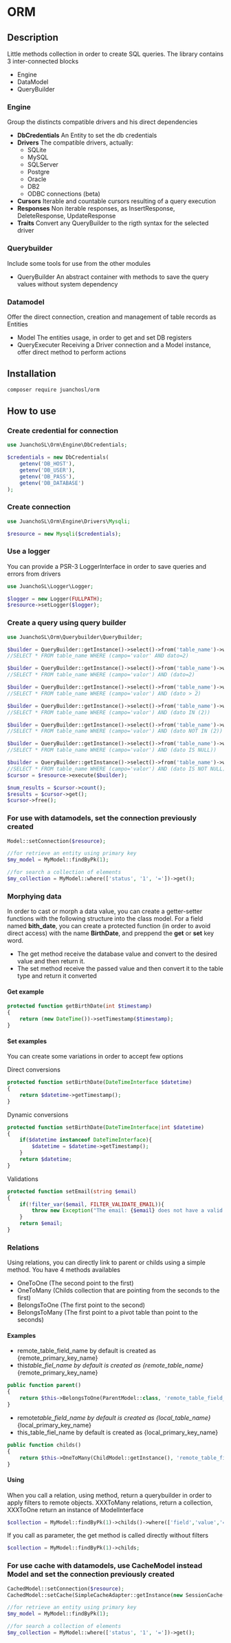 # ORM

## Description

Little methods collection in order to create SQL queries. The library contains 3 inter-connected blocks

- Engine
- DataModel
- QueryBuilder

### Engine

Group the distincts compatible drivers and his direct dependencies

- **DbCredentials** An Entity to set the db credentials
- **Drivers** The compatible drivers, actually:
  - SQLite
  - MySQL
  - SQLServer
  - Postgre
  - Oracle
  - DB2
  - ODBC connections (beta)
- **Cursors** Iterable and countable cursors resulting of a query execution
- **Responses** Non iterable responses, as InsertResponse, DeleteResponse, UpdateResponse
- **Traits** Convert any QueryBuilder to the rigth syntax for the selected driver

### Querybuilder

Include some tools for use from the other modules

- QueryBuilder An abstract container with methods to save the query values without system dependency

### Datamodel

Offer the direct connection, creation and management of table records as Entities

- Model The entities usage, in order to get and set DB registers
- QueryExecuter Receiving a Driver connection and a Model instance, offer direct method to perform actions

## Installation

```bash
composer require juanchosl/orm
```

## How to use

### Create credential for connection

```php
use JuanchoSL\Orm\Engine\DbCredentials;

$credentials = new DbCredentials(
    getenv('DB_HOST'),
    getenv('DB_USER'),
    getenv('DB_PASS'),
    getenv('DB_DATABASE')
);
```

### Create connection

```php
use JuanchoSL\Orm\Engine\Drivers\Mysqli;

$resource = new Mysqli($credentials);
```

### Use a logger

You can provide a PSR-3 LoggerInterface in order to save queries and errors from drivers

```php
use JuanchoSL\Logger\Logger;

$logger = new Logger(FULLPATH);
$resource->setLogger($logger);
```

### Create a query using query builder

```php
use JuanchoSL\Orm\Querybuilder\QueryBuilder;

$builder = QueryBuilder::getInstance()->select()->from('table_name')->where(['campo', 'valor'], ['dato', 2]);
//SELECT * FROM table_name WHERE (campo='valor' AND dato=2)

$builder = QueryBuilder::getInstance()->select()->from('table_name')->where(['campo', 'valor'])->where(['dato', 2]);
//SELECT * FROM table_name WHERE (campo='valor') AND (dato=2)

$builder = QueryBuilder::getInstance()->select()->from('table_name')->where(['campo', 'valor'])->where(['dato', 2, '>']);
//SELECT * FROM table_name WHERE (campo='valor') AND (dato > 2)

$builder = QueryBuilder::getInstance()->select()->from('table_name')->where(['campo', 'valor'])->where(['dato', [2], true]);
//SELECT * FROM table_name WHERE (campo='valor') AND (dato IN (2))

$builder = QueryBuilder::getInstance()->select()->from('table_name')->where(['campo', 'valor'])->where(['dato', [2], false]);
//SELECT * FROM table_name WHERE (campo='valor') AND (dato NOT IN (2))

$builder = QueryBuilder::getInstance()->select()->from('table_name')->where(['campo', 'valor'])->where(['dato', null, true]);
//SELECT * FROM table_name WHERE (campo='valor') AND (dato IS NULL))

$builder = QueryBuilder::getInstance()->select()->from('table_name')->where(['campo', 'valor'])->where(['dato', null, false]);
//SELECT * FROM table_name WHERE (campo='valor') AND (dato IS NOT NULL))
$cursor = $resource->execute($builder);

$num_results = $cursor->count();
$results = $cursor->get();
$cursor->free();
```

### For use with datamodels, set the connection previously created

```php
Model::setConnection($resource);

//for retrieve an entity using primary key
$my_model = MyModel::findByPk(1);

//for search a collection of elements
$my_collection = MyModel::where(['status', '1', '='])->get();
```

### Morphying data

In order to cast or morph a data value, you can create a getter-setter functions with the following structure into the class model.
For a field named **bith_date**, you can create a protected function (in order to avoid direct access) with the name **BirthDate**, and preppend the **get** or **set** key word.

- The get method receive the database value and convert to the desired value and then return it.
- The set method receive the passed value and then convert it to the table type and return it converted

#### Get example

```php
protected function getBirthDate(int $timestamp)
{
    return (new DateTime())->setTimestamp($timestamp);
}
```

#### Set examples

You can create some variations in order to accept few options

Direct conversions

```php
protected function setBirthDate(DateTimeInterface $datetime)
{
    return $datetime->getTimestamp();
}
```

Dynamic conversions

```php
protected function setBirthDate(DateTimeInterface|int $datetime)
{
    if($datetime instanceof DateTimeInterface){
        $datetime = $datetime->getTimestamp();
    }
    return $datetime;
}
```

Validations

```php
protected function setEmail(string $email)
{
    if(!filter_var($email, FILTER_VALIDATE_EMAIL)){
        throw new Exception("The email: {$email} does not have a valid format");
    }
    return $email;
}
```

### Relations

Using relations, you can directly link to parent or childs using a simple method. You have 4 methods availables

- OneToOne (The second point to the first)
- OneToMany (Childs collection that are pointing from the seconds to the first)
- BelongsToOne (The first point to the second)
- BelongsToMany (The first point to a pivot table than point to the seconds)

#### Examples

- remote_table_field_name by default is created as {remote_primary_key_name}
- this*table_fiel_name by default is created as {remote_table_name}*{remote_primary_key_name}

```php
public function parent()
{
    return $this->BelongsToOne(ParentModel::class, 'remote_table_field_name', 'this_table_field_name');
}
```

- remote*table_field_name by default is created as {local_table_name}*{local_primary_key_name}
- this_table_fiel_name by default is created as {local_primary_key_name}

```php
public function childs()
{
    return $this->OneToMany(ChildModel::getInstance(), 'remote_table_field_name', 'this_table_field_name');
}
```

#### Using

When you call a relation, using method, return a querybuilder in order to apply filters to remote objects.
XXXToMany relations, return a collection, XXXToOne return an instance of ModelInterface

```php
$collection = MyModel::findByPk(1)->childs()->where(['field','value','='])->limit(5)->get();
```

If you call as parameter, the get method is called directly without filters

```php
$collection = MyModel::findByPk(1)->childs;
```

### For use cache with datamodels, use CacheModel instead Model and set the connection previously created

```php
CachedModel::setConnection($resource);
CachedModel::setCache(SimpleCacheAdapter::getInstance(new SessionCache('cache_database')));

//for retrieve an entity using primary key
$my_model = MyModel::findByPk(1);

//for search a collection of elements
$my_collection = MyModel::where(['status', '1', '='])->get();
```
